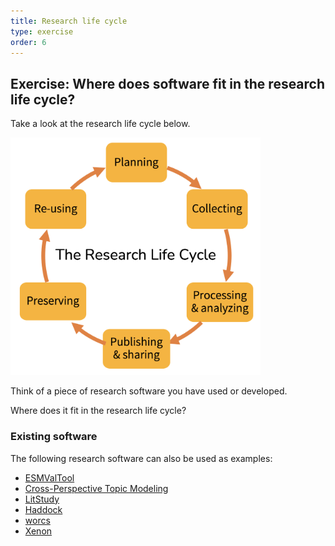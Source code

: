 ```yaml
---
title: Research life cycle
type: exercise
order: 6
---
```


## Exercise: Where does software fit in the research life cycle?

Take a look at the research life cycle below.

<img src="media/researchcycle.png" alt="The Research Life Cycle" width="400"/>

Think of a piece of research software you have used or developed.

Where does it fit in the research life cycle?

### Existing software

The following research software can also be used as examples:

- [ESMValTool](https://research-software-directory.org/software/esmvaltool)
- [Cross-Perspective Topic Modeling](https://research-software-directory.org/software/cptm)
- [LitStudy](https://research-software-directory.org/software/litstudy)
- [Haddock](https://research-software-directory.org/software/haddock3)
- [worcs](https://cjvanlissa.github.io/worcs/index.html)
- [Xenon](https://research-software-directory.org/software/xenon)
